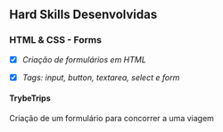 ## Hard Skills Desenvolvidas

### HTML & CSS - Forms

- [X] _Criação de formulários em HTML_
- [X] _Tags: input, button, textarea, select e form_



#### TrybeTrips
Criação de um formulário para concorrer a uma viagem
